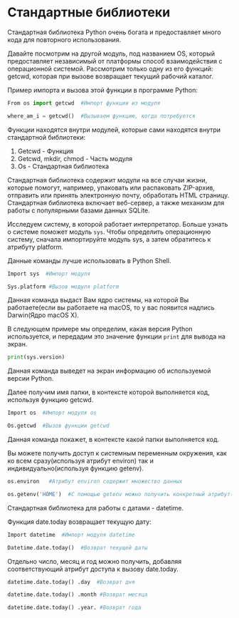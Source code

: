 # Стандартные библиотеки
Стандартная библиотека Python очень богата и предоставляет много кода для повторного использования.

Давайте посмотрим на другой модуль, под названием OS, который предоставляет независимый от платформы способ взаимодействия с операционной системой. Рассмотрим только одну из его функций: getcwd, которая при вызове возвращает текущий рабочий каталог.

Пример импорта и вызова этой функции в программе Python:

```Python
From os import getcwd  #Импорт функции из модуля

where_am_i = getcwd()  #Вызываем функцию, когда потребуется
```

Функции находятся внутри модулей, которые сами находятся внутри стандартной библиотеки:

1. Getcwd - Функция
2. Getcwd, mkdir, chmod - Часть модуля
3. Os - Стандартная библиотека

Стандартная библиотека содержит модули на все случаи жизни, которые помогут, например, упаковать или распаковать ZIP-архив, отправить или принять электронную почту, обработать HTML страницу. Стандартная библиотека включает веб-сервер, а также механизм для работы с популярными базами данных SQLite.

Исследуем систему, в которой работает интерпретатор. Больше узнать о системе поможет модуль ```sys```. Чтобы определить операционную систему, сначала импортируйте модуль sys, а затем обратитесь к атрибуту platform.

Данные команды лучше использовать в Python Shell.

```Python
Import sys  #Импорт модуля

Sys.platform #Вызов модуля platform
```

Данная команда выдаст Вам ядро системы, на которой Вы работаете(если вы работаете на macOS, то у вас появится надпись Darwin(Ядро macOS X).

В следующем примере мы определим, какая версия Python используется, и передадим это значение функции ```print``` для вывода на экран.

```Python
print(sys.version)
```

Данная команда выведет на экран информацию об используемой версии Python.

Далее получим имя папки, в контексте которой выполняется код, используя функцию getcwd.

```Python
Import os  #Импорт модуля os

Os.getcwd  #Вызов функции getcwd
```

Данная команда покажет, в контексте какой папки выполняется код.

Вы можете получить доступ к системным переменным окружения, как ко всем сразу(используя атрибут environ) так и индивидуально(используя функцию getenv).

```Python
os.environ   #Атрибут environ содержит множество данных
```

```Python
os.getenv('HOME')  #С помощью getenv можно получить конкретный атрибут(из данных, содержащихся в environ)
```

Стандартная библиотека для работы с датами - datetime.

Функция date.today возвращает текущую дату:

```Python
Import datetime  #Импорт модуля datetime

Datetime.date.today()  #Возврат текущей даты
```

Отдельно число, месяц и год можно получить, добавляя соответствующий атрибут доступа к вызову date.today.

```Python
datetime.date.today() .day  #Возврат дня
```

```Python
datetime.date.today() .month #Возврат месяца
```

```Python
datetime.date.today() .year. #Возврат года
```
